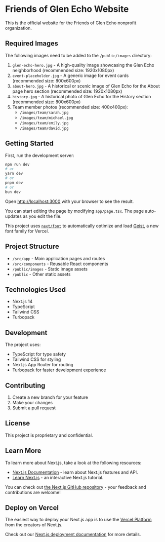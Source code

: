 # Friends of Glen Echo Website

This is the official website for the Friends of Glen Echo nonprofit organization.

## Required Images

The following images need to be added to the `/public/images` directory:

1. `glen-echo-hero.jpg` - A high-quality image showcasing the Glen Echo neighborhood (recommended size: 1920x1080px)
2. `event-placeholder.jpg` - A generic image for event cards (recommended size: 800x600px)
3. `about-hero.jpg` - A historical or scenic image of Glen Echo for the About page hero section (recommended size: 1920x1080px)
4. `history.jpg` - A historical photo of Glen Echo for the History section (recommended size: 800x600px)
5. Team member photos (recommended size: 400x400px):
   - `/images/team/sarah.jpg`
   - `/images/team/michael.jpg`
   - `/images/team/emily.jpg`
   - `/images/team/david.jpg`

## Getting Started

First, run the development server:

```bash
npm run dev
# or
yarn dev
# or
pnpm dev
# or
bun dev
```

Open [http://localhost:3000](http://localhost:3000) with your browser to see the result.

You can start editing the page by modifying `app/page.tsx`. The page auto-updates as you edit the file.

This project uses [`next/font`](https://nextjs.org/docs/app/building-your-application/optimizing/fonts) to automatically optimize and load [Geist](https://vercel.com/font), a new font family for Vercel.

## Project Structure

- `/src/app` - Main application pages and routes
- `/src/components` - Reusable React components
- `/public/images` - Static image assets
- `/public` - Other static assets

## Technologies Used

- Next.js 14
- TypeScript
- Tailwind CSS
- Turbopack

## Development

The project uses:
- TypeScript for type safety
- Tailwind CSS for styling
- Next.js App Router for routing
- Turbopack for faster development experience

## Contributing

1. Create a new branch for your feature
2. Make your changes
3. Submit a pull request

## License

This project is proprietary and confidential.

## Learn More

To learn more about Next.js, take a look at the following resources:

- [Next.js Documentation](https://nextjs.org/docs) - learn about Next.js features and API.
- [Learn Next.js](https://nextjs.org/learn) - an interactive Next.js tutorial.

You can check out [the Next.js GitHub repository](https://github.com/vercel/next.js) - your feedback and contributions are welcome!

## Deploy on Vercel

The easiest way to deploy your Next.js app is to use the [Vercel Platform](https://vercel.com/new?utm_medium=default-template&filter=next.js&utm_source=create-next-app&utm_campaign=create-next-app-readme) from the creators of Next.js.

Check out our [Next.js deployment documentation](https://nextjs.org/docs/app/building-your-application/deploying) for more details.
